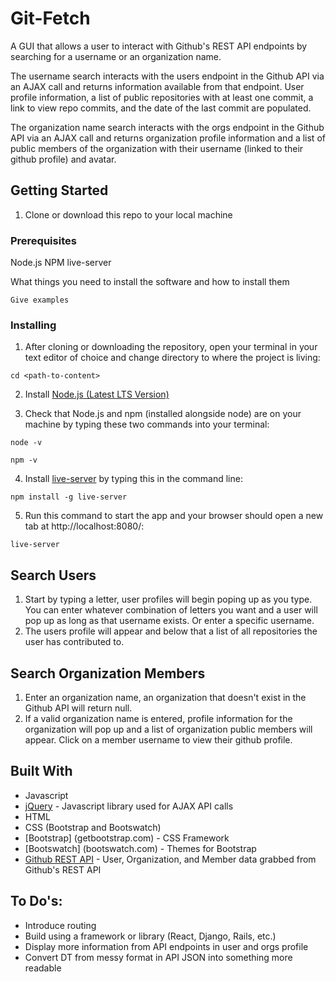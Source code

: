 # Git-Fetch

A GUI that allows a user to interact with Github's REST API endpoints by searching for a username or an organization name. 

The username search interacts with the users endpoint in the Github API via an AJAX call and returns information available from that endpoint. User profile information, a list of public repositories with at least one commit, a link to view repo commits, and the date of the last commit are populated. 

The organization name search interacts with the orgs endpoint in the Github API via an AJAX call and returns organization profile information and a list of public members of the organization with their username (linked to their github profile) and avatar. 

## Getting Started

1. Clone or download this repo to your local machine

### Prerequisites

Node.js
NPM
live-server

What things you need to install the software and how to install them

```
Give examples
```

### Installing

1. After cloning or downloading the repository, open your terminal in your text editor of choice and change directory to where the project is living: 

```
cd <path-to-content>
```

2. Install [Node.js (Latest LTS Version)](https://nodejs.org/en/download/)

3. Check that Node.js and npm (installed alongside node) are on your machine by typing these two commands into your terminal:

```
node -v
```

```
npm -v
```

4. Install [live-server](https://gist.github.com/donmccurdy/20fb112949324c92c5e8) by typing this in the command line:

```
npm install -g live-server
```

5. Run this command to start the app and your browser should open a new tab at http://localhost:8080/: 

```
live-server
```

## Search Users
1. Start by typing a letter, user profiles will begin poping up as you type. You can enter whatever combination of letters you want and a user will pop up as long as that username exists. Or enter a specific username. 
2. The users profile will appear and below that a list of all repositories the user has contributed to. 
## Search Organization Members
1. Enter an organization name, an organization that doesn't exist in the Github API will return null. 
2. If a valid organization name is entered, profile information for the organization will pop up and a list of organization public members will appear. Click on a member username to view their github profile. 

## Built With
* Javascript
* [jQuery](https://jquery.com/) - Javascript library used for AJAX API calls
* HTML
* CSS (Bootstrap and Bootswatch)
* [Bootstrap] (getbootstrap.com) - CSS Framework
* [Bootswatch] (bootswatch.com) - Themes for Bootstrap
* [Github REST API](https://developer.github.com/v3/) - User, Organization, and Member data grabbed from Github's REST API


## To Do's:

* Introduce routing
* Build using a framework or library (React, Django, Rails, etc.)
* Display more information from API endpoints in user and orgs profile
* Convert DT from messy format in API JSON into something more readable
